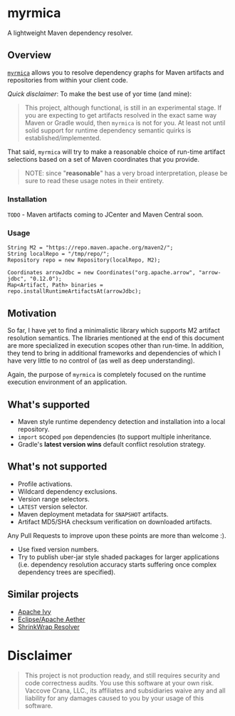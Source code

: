 # myrmica

A lightweight Maven dependency resolver.

## Overview

[`myrmica`](https://en.wikipedia.org/wiki/Myrmica) allows you to resolve dependency graphs for Maven artifacts and
repositories from within your client code.

*Quick disclaimer*: To make the best use of yor time (and mine):

> This project, although functional, is still in an experimental stage. If you
> are expecting to get artifacts resolved in the exact same way Maven
> or Gradle would, then `myrmica` is not for you. At least not until solid
> support for runtime dependency semantic quirks is established/implemented.

That said, `myrmica` will try to make a reasonable choice of run-time artifact
selections based on a set of Maven coordinates that you provide.

> NOTE: since "__reasonable__" has a very broad interpretation, please be sure
> to read these usage notes in their entirety.

### Installation

`TODO` - Maven artifacts coming to JCenter and Maven Central soon.

### Usage

```$java
String M2 = "https://repo.maven.apache.org/maven2/";
String localRepo = "/tmp/repo/";
Repository repo = new Repository(localRepo, M2);

Coordinates arrowJdbc = new Coordinates("org.apache.arrow", "arrow-jdbc", "0.12.0");
Map<Artifact, Path> binaries = repo.installRuntimeArtifactsAt(arrowJdbc);
```

## Motivation

So far, I have yet to find a minimalistic library which supports M2 artifact
resolution semantics. The libraries mentioned at the end of this document are
more specialized in execution scopes other than run-time. In addition, they tend
to bring in additional frameworks and dependencies of which I have very little
to no control of (as well as deep understanding).

Again, the purpose of `myrmica` is completely focused on the runtime execution
environment of an application.

## What's supported

- Maven style runtime dependency detection and installation into a local repository.
- `import` scoped `pom` dependencies (to support multiple inheritance.
- Gradle's __latest version wins__ default conflict resolution strategy.

## What's not supported

- Profile activations.
- Wildcard dependency exclusions.
- Version range selectors.
- `LATEST` version selector.
- Maven deployment metadata for `SNAPSHOT` artifacts.
- Artifact MD5/SHA checksum verification on downloaded artifacts.

Any Pull Requests to improve upon these points are more than welcome :).



- Use fixed version numbers.
- Try to publish uber-jar style shaded packages for larger applications (i.e. 
dependency resolution accuracy starts suffering once complex dependency trees
are specified).

## Similar projects

- [Apache Ivy](http://ant.apache.org/ivy/)
- [Eclipse/Apache Aether](https://projects.eclipse.org/projects/technology.aether)
- [ShrinkWrap Resolver](https://github.com/shrinkwrap/resolver)

# Disclaimer

> This project is not production ready, and still requires security and code correctness audits.
> You use this software at your own risk. Vaccove Crana, LLC., its affiliates and subsidiaries waive
> any and all liability for any damages caused to you by your usage of this software.
